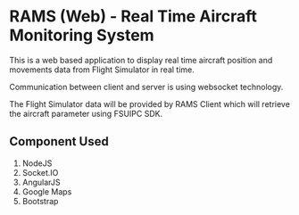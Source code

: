# RAMS (Web) - Real Time Aircraft Monitoring System
This is a web based application to display real time aircraft position and movements data from Flight Simulator in real time. 

Communication between client and server is using websocket technology.

The Flight Simulator data will be provided by RAMS Client which will retrieve the aircraft parameter using FSUIPC SDK.

## Component Used
1. NodeJS
2. Socket.IO
3. AngularJS
4. Google Maps
5. Bootstrap
